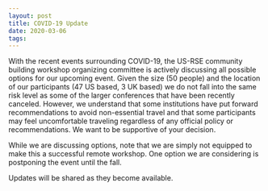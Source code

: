 ```yaml
---
layout: post
title: COVID-19 Update
date: 2020-03-06
tags:
---
```




With the recent events surrounding COVID-19, the US-RSE community
building workshop organizing committee is actively discussing all
possible options for our upcoming event. Given the size (50 people)
and the location of our participants (47 US based, 3 UK based) we do
not fall into the same risk level as some of the larger conferences
that have been recently canceled. However, we understand that some
institutions have put forward recommendations to avoid non-essential
travel and that some participants may feel uncomfortable traveling
regardless of any official policy or recommendations. We want to be
supportive of your decision.
 

While we are discussing options, note that we are simply not equipped
to make this a successful remote workshop. One option we are
considering is postponing the event until the fall.

Updates will be shared as they become available. 